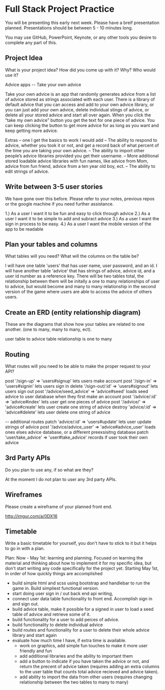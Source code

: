 # Full Stack Project Practice

You will be presenting this early next week.  Please have a breif presentation
planned.  Presentations should be between 5 - 10 minutes long.

You may use GitHub, PowerPoint, Keynote, or any other tools you desire to
complete any part of this.

## Project Idea

What is your project idea?  How did you come up with it? Why? Who would use it?

Advice apps -- Take your own advice

Take your own advice is an app that randomly generates advice from a list of advice stored as strings associated with each user.  There is a library of default advice that you can access and add to your own advice library, or you can just add your own advice, delete individual stings of advice, or delete all your stored advice and start all over again.  When you click the “take my own advice” button you get the text for one piece of advice.  You can keep clicking the button to get more advice for as long as you want and keep getting more advice.

Extras – one I get the basics to work I would add
–	The ability to respond to advice, whether you took it or not, and get a record back of what percent of the time you are taking your own advice.
–	The ability to import other people’s advice libraries provided you get their username.
–	More additional stored loadable advice libraries with fun names, like advice from Mom, advice from fun friend, advice from a ten year old boy, ect.
–	The ability to edit strings of advice.


## Write between 3-5 user stories

We have gone over this before. Please refer to your notes, previous repos or the
google machine if you need further assistance.

1.) As a user I want it to be fun and easy to click through advice
2.) As a user I want it to be simple to add and subract advice
3.) As a user I want the sign in process to be easy.
4.) As a user I want the mobile version of the app to be readable

## Plan your tables and columns

What tables will you need? What will the columns on the table be?

I will have one table 'users' that has user name, user password, and an id.
I will have another table 'advice' that has strings of advice, advice id, and a user id number as a reference key.
There will be two tables total, the relationship between them will be initally a one to many relationships of user to advice, but would become and many to many relationship in the second version of the game where users are able to access the advice of others users.

## Create an ERD (entity relationship diagram)

These are the diagrams that show how your tables are related to one another.
(one to many, many to many, ect).

user table to advice table relationship is one to many

## Routing

What routes will you need to be able to make the proper request to your API?

post '/sign-up' => 'users#signup'
  lets users make account
post '/sign-in' => 'users#signin'
  lets users sign in
delete '/sign-out/:id' => 'users#signout'
  lets users sign out
post '/advice/seed_advice' => 'advice#seed'
  loads seed advice to user database when they first make an account
post '/advice/:id' => 'advice#index'
  lets user get one pieces of advice
post '/advice/' => 'advice#create'
  lets user create one string of advice
destroy 'advice/:id' => 'advice#delete'
  lets user delete one string of advice

--
additional routes
patch 'advice/:id' => 'users#update'
  lets user update strings of advice
 post '/advice/advice_user' => 'advice#advice_user'
  loads ones elses advice database, or a different preexsisitng database
patch 'user/take_advice' => 'user#take_advice'
  records if user took their own advice

## 3rd Party APIs

Do you plan to use any, if so what are they?

At the moment I do not plan to user any 3rd party APIs.

## Wireframes

Please create a wireframe of your planned front end.

http://imgur.com/a/0DX16

## Timetable

Write a basic timetable for yourself, you don't have to stick to it but it
helps to go in with a plan.

Plan:
Now - May 1st: learning and planning.  Focused on learning the material and thinking about how to implement it for my specific idea, but don't start writing any code specifically for the project yet.
Starting May 1st, in order of how quickly things are accomplished
- build simple html and scss using bootstrap and handlebar to run the game in.  Build simpliest functional version.
- start doing user sign in / out back end api writing,
- connect user data table functionality to front end. Accomplish sign in and sign out.
- build advice table, make it possible for a signed in user to load a seed table of advice and retrieve some of it.
- build functionality for a user to add peices of advice.
- build functionality to delete individual advice
- build routes and functionality for a user to delete their whole advice library and start again
- evaluate how much time I have, if extra time is available.
  - work on graphics, add simple fun touches to make it more user friendly and fun
  - add additional libraries and the ability to important them
  - add a button to indicate if you have taken the advice or not, and return the precent of advice taken (requires adding an extra columns to the user table that counts total advice recieved and advice taken).
  - add ability to import the data from other users (requires changing relationship between the two tables to many to many)
